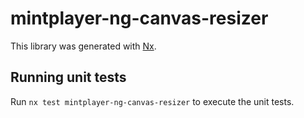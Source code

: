 # mintplayer-ng-canvas-resizer

This library was generated with [Nx](https://nx.dev).

## Running unit tests

Run `nx test mintplayer-ng-canvas-resizer` to execute the unit tests.
